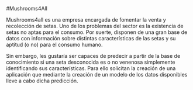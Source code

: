 #Mushrooms4All

Mushrooms4all es una empresa encargada de fomentar la venta y recolección de setas. Uno de los
problemas del sector es la existencia de setas no aptas para el consumo. Por suerte, disponen de una gran
base de datos con información sobre distintas características de las setas y su aptitud (o no) para el consumo
humano.

Sin embargo, les gustaría ser capaces de predecir a partir de la base de conocimiento si una seta
desconocida es o no venenosa simplemente identificando sus características. Para ello solicitan la creación
de una aplicación que mediante la creación de un modelo de los datos disponibles lleve a cabo dicha
predicción.
